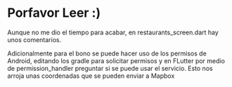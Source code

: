 # Porfavor Leer :)

Aunque no me dio el tiempo para acabar, en restaurants_screen.dart hay unos comentarios. 

Adicionalmente para el bono se puede hacer uso de los permisos de Android, editando los gradle para solicitar permisos y en FLutter 
por medio de permission_handler preguntar si se puede usar el servicio. Esto nos arroja unas coordenadas que se pueden enviar a Mapbox
